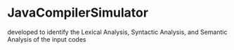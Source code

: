 # JavaCompilerSimulator
developed to identify the Lexical Analysis, Syntactic Analysis, and Semantic Analysis of the input codes
